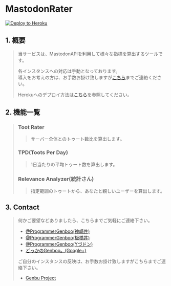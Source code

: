 # MastodonRater

[![Deploy to Heroku](https://www.herokucdn.com/deploy/button.svg)](https://heroku.com/deploy)

## 1. 概要
> 当サービスは、MastodonAPIを利用して様々な指標を算出するツールです。
> 
> 各インスタンスへの対応は手動となっております。
> <Br />
> 導入をお考えの方は、お手数お掛け致しますが[こちら](mailto:genbuproject@gmail.com)までご連絡ください。
> 
> Herokuへのデプロイ方法は[こちら](https://github.com/GenbuProject/MastodonRater/blob/master/DeployToHeroku.md)を参照してください。

## 2. 機能一覧
> ### Toot Rater
>> サーバー全体とのトゥート数比を算出します。
> 
> ### TPD(Toots Per Day)
>> 1日当たりの平均トゥート数を算出します。
> 
> ### Relevance Analyzer(統計さん)
>> 指定範囲のトゥートから、あなたと親しいユーザーを算出します。

## 3. Contact
> 何かご要望などありましたら、こちらまでご気軽にご連絡下さい。
> * [@ProgrammerGenboo(神崎丼)](https://knzk.me/@ProgrammerGenboo)
> * [@ProgrammerGenboo(板橋丼)](https://itabashi.0j0.jp/@ProgrammerGenboo)
> * [@ProgrammerGenboo(Yづドン)](https://mstdn.y-zu.org/@ProgrammerGenboo)
> * [どっかのGenboo。(Google+)](https://plus.google.com/106666684430101995501)
> 
> ご自分のインスタンスの反映は、お手数お掛け致しますがこちらまでご連絡下さい。
> * [Genbu Project](mailto:genbuproject@gmail.com)